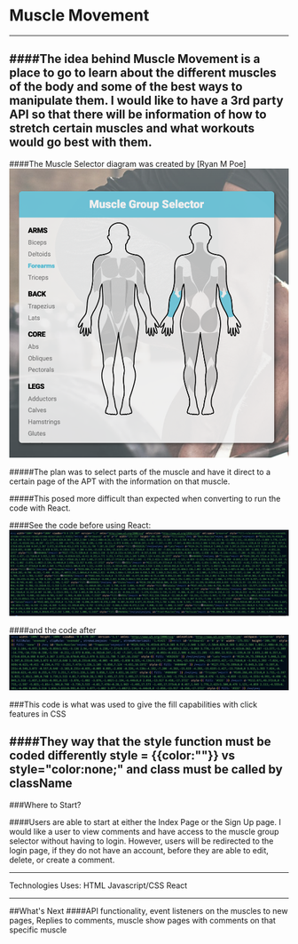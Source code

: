 # Muscle Movement
---------------

####The idea behind Muscle Movement is a place to go to learn about the different muscles of the body and some of the best ways to manipulate them. I would like to have a 3rd party API so that there will be information of how to stretch certain muscles and what workouts would go best with them.
----------------

####The Muscle Selector diagram was created by [Ryan M Poe] 
![](/images/Muscle%20Group%20Selector.png)

#####The plan was to select parts of the muscle and have it direct to a certain page of the APT with the information on that muscle.
![]()

#####This posed more difficult than expected when converting to run the code with React. 

####See the code before using React: 
![](/images/Muscle%20Fill.png)

####and the code after
![](/images/React%20Body%20Code.png)

###This code is what was used to give the fill capabilities with click features in CSS

####They way that the style function must be coded differently style = {{color:""}} vs style="color:none;" and class must be called by className
----------------

###Where to Start?

####Users are able to start at either the Index Page or the Sign Up page. I would like a user to view comments and have access to the muscle group selector without having to login. However, users will be redirected to the login page, if they do not have an account, before they are able to edit, delete, or create a comment. 

----------------
Technologies Uses: 
HTML
Javascript/CSS
React

-----------------
##What's Next
####API functionality, event listeners on the muscles to new pages, Replies to comments, muscle show pages with comments on that specific muscle